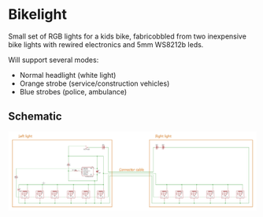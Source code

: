 # Bikelight

Small set of RGB lights for a kids bike, fabricobbled from two 
inexpensive bike lights with rewired electronics and 5mm WS8212b 
leds. 

Will support several modes:

* Normal headlight (white light)
* Orange strobe (service/construction vehicles)
* Blue strobes (police, ambulance)

## Schematic

![Schematic](https://raw.githubusercontent.com/wilcotomassen/bikelight/master/docs/images/schematic.PNG)

